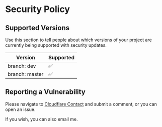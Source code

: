 # Security Policy

## Supported Versions

Use this section to tell people about which versions of your project are
currently being supported with security updates.

| Version | Supported          |
| ------- | ------------------ |
| branch: dev   | :white_check_mark: |
| branch: master   | :white_check_mark: |


## Reporting a Vulnerability

Please navigate to [Cloudflare Contact](https://domaincontact.cloudflareregistrar.com/breadnet.co.uk) and submit a comment, or you can open an issue.

If you wish, you can also email me. 
